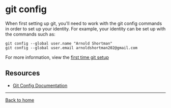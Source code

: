 # git config
When first setting up git, you'll need to work with the git config commands in order to set up your identity. 
For example, your identity can be set up with the commands such as:
```
git config --global user.name "Arnold Shortman"
git config --global user.email arnoldshortman202@gmail.com
```
For more information, view the [first time git setup](https://git-scm.com/book/en/v2/Getting-Started-First-Time-Git-Setup)
## Resources
- [Git Config Documentation](https://git-scm.com/docs/git-config)
---
[Back to home](../README.md)
